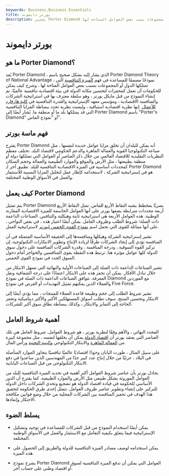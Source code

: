 ```yaml
---
keywords: Business,Business Essentials
title: بورتر دايموند
description: يعتبر Porter Diamond نموذجًا يحاول شرح الميزة التنافسية التي تتمتع بها بعض الدول أو المجموعات بسبب بعض العوامل المتاحة لها.
---
```


# بورتر دايموند
## ما هو Porter Diamond؟

يُعد Porter Diamond ، الذي يشار إليه بشكل صحيح باسم Porter Diamond Theory of National Advantage ، نموذجًا مصممًا للمساعدة في فهم [الميزة التنافسية](/competitive_advantage) التي تمتلكها الدول أو المجموعات بسبب بعض العوامل المتاحة لها ، وشرح كيف يمكن للحكومات أن تعمل كمحفزات لتحسين مكانة الدولة في بيئة اقتصادية تنافسية عالميًا. تم إنشاء النموذج من قبل مايكل بورتر ، وهو سلطة معترف بها في استراتيجية الشركات والمنافسة الاقتصادية ، ومؤسس معهد الإستراتيجية والقدرة التنافسية في [كلية هارفارد للأعمال](/harvard-business). إنها نظرية اقتصادية استباقية ، وليست نظرية تحدد ببساطة المزايا التنافسية التي قد يمتلكها بلد ما أو منطقة ما. يُشار أيضًا إلى Porter Diamond باسم "Porter's Diamond" أو "نموذج الماس".

## فهم ماسة بورتر

يقترح Porter Diamond أنه يمكن للبلدان أن تخلق مزايا عوامل جديدة لنفسها ، مثل صناعة التكنولوجيا القوية والعمالة الماهرة والدعم الحكومي لاقتصاد البلد. تختلف معظم النظريات التقليدية للاقتصاد العالمي من خلال ذكر العناصر أو العوامل التي تمتلكها دولة أو منطقة بطبيعتها ، مثل الأرض والموقع والموارد الطبيعية والعمالة وحجم السكان كمحددات أساسية في الميزة الاقتصادية التنافسية للبلد. تطبيق آخر لـ Porter Diamond هو في إستراتيجية الشركة ، لاستخدامه كإطار عمل لتحليل المزايا النسبية للاستثمار والعمل في الأسواق الوطنية المختلفة.

## كيف يعمل Porter Diamond

يتم تمثيل Porter Diamond بصريًا بمخطط يشبه النقاط الأربع للماس. تمثل النقاط الأربع أربعة محددات مترابطة يضعها بورتر على أنها العوامل الحاسمة للميزة الاقتصادية المقارنة الوطنية. هذه العوامل الأربعة هي استراتيجية ثابتة وهيكلية والتنافس. الصناعات الداعمة ذات الصلة؛ شروط الطلب وظروف العامل. يمكن أيضًا اعتبار هذه ، في بعض النواحي ، على أنها مماثلة للقوى التي تحمل اسم [نموذج القوى الخمس لبورتر](/porter) لاستراتيجية العمل.

تشير إستراتيجية الشركة وهيكلها ومنافسةها إلى الحقيقة الأساسية المتمثلة في أن المنافسة تؤدي إلى إيجاد الشركات طرقًا لزيادة الإنتاج وتطوير الابتكارات التكنولوجية. إن تركيز القوة السوقية ، ودرجة المنافسة ، وقدرة الشركات المنافسة على دخول سوق الدولة كلها عوامل مؤثرة هنا. ترتبط هذه النقطة بقوى المنافسين والحواجز أمام دخول السوق الجدد في نموذج القوى الخمس.

تشير الصناعات الداعمة ذات الصلة إلى الصناعات الأولية والنهائية التي تسهل الابتكار من خلال تبادل الأفكار. يمكن أن تحفز هذه على الابتكار اعتمادًا على درجة الشفافية ونقل المعرفة. تتوافق الصناعات الداعمة ذات الصلة في نموذج Diamond مع الموردين والعملاء الذين يمكنهم تمثيل التهديدات أو الفرص في نموذج Five Force.

تشير شروط الطلب إلى حجم وطبيعة قاعدة العملاء للمنتجات ، مما يؤدي أيضًا إلى الابتكار وتحسين المنتج. سوف تطلب أسواق المستهلكين الأكبر والأكثر ديناميكية وتحفز الحاجة إلى التمايز والابتكار ، وكذلك ببساطة نطاق سوق أكبر للشركات.

## أهمية شروط العامل

المحدد النهائي ، والأهم وفقًا لنظرية بورتر ، هو شروط العوامل. شروط العامل هي تلك العناصر التي يعتقد بورتر أن [اقتصاد الدولة](/economy) يمكن أن يخلقها لنفسه ، مثل مجموعة كبيرة من [العمالة الماهرة](/skilled-labor) والابتكار التكنولوجي [والبنية التحتية](/infrastructure) ورأس المال.

على سبيل المثال ، طورت اليابان وجودًا اقتصاديًا عالميًا تنافسيًا يتجاوز الموارد المتأصلة في البلاد ، جزئيًا من خلال إنتاج عدد كبير جدًا من المهندسين الذين ساعدوا في دفع الابتكار التكنولوجي من قبل الصناعات اليابانية.

يجادل بورتر بأن عناصر شروط العوامل أكثر أهمية في تحديد الميزة التنافسية للبلد من العوامل الموروثة بشكل طبيعي مثل الأرض والموارد الطبيعية. كما يقترح أن الدور الأساسي للحكومة في قيادة اقتصاد الدولة هو تشجيع وتحدي الشركات داخل الدولة للتركيز على إنشاء وتطوير عناصر ظروف العوامل. تتمثل إحدى طرق الحكومة لتحقيق هذا الهدف في تحفيز المنافسة بين الشركات المحلية من خلال وضع قوانين مكافحة الاحتكار وإنفاذها.

## يسلط الضوء

- يمكن أيضًا استخدام النموذج من قبل الشركات للمساعدة في توجيه وتشكيل الإستراتيجية فيما يتعلق بكيفية التعامل مع الاستثمار والعمل في الأسواق الوطنية المختلفة.

- يمكن استخدامه لوصف مصادر الميزة التنافسية للدولة والطريق إلى الحصول على هذه الميزة.

- يشرح نموذج Porter Diamond العوامل التي يمكن أن تدفع الميزة التنافسية لسوق أو اقتصاد وطني على حساب آخر.

